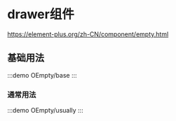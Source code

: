 # drawer组件

https://element-plus.org/zh-CN/component/empty.html

## 基础用法

:::demo
OEmpty/base
:::

### 通常用法

:::demo
OEmpty/usually
:::
